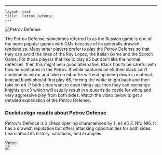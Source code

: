 ---
    layout: post
    title:  Petrov Defense
    ---


![Petrov Defense](https://www.thechesswebsite.com/wp-content/uploads/2012/07/Petrov.jpg)

The Petrov Defense, sometimes referred to as the Russian game is one of the more popular games with GMs because of its generally drawish tendencies. Many other players prefer to play the Petrov Defense so that they can avoid the lines of the Ruy Lopez, the Italian Game and the Scotch Game. For those players that like to play e5 but don’t like the normal defenses, then this might be a good alternative.
Black has to be careful with how he continues in the Petrov. If white captures on e5 then black can’t continue to mirror and take on e4 or he will end up being down in material. Instead black should first play d6, forcing the white knight back and then take on e4. If both sides want to open things up, then they can exchange knights on c3 which will usually result in a queenside castle for white and very aggressive play from both sides.
Watch the video below to get a detailed explanation of the Petrov Defense.


### Duckduckgo results about Petrov Defense

Petrov's Defence is a chess opening characterised by 1. e4 e5 2. Nf3 Nf6. It has a drawish reputation but offers attacking opportunities for both sides. Learn about its history, variations, and examples.

Video:  
[![](https://tse1.mm.bing.net/th?id=OVF.yjeUq1WMqBNPCg%2f5xlbhFQ&pid=Api)](https://www.youtube.com/watch?v=8dG4MFvhodo)

